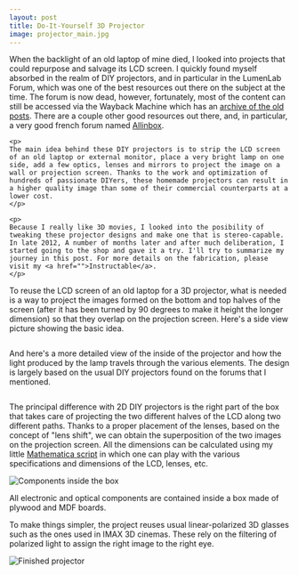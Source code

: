 ```yaml
---
layout: post
title: Do-It-Yourself 3D Projector
image: projector_main.jpg
---
```

<div class="well">
	<p>
	When the backlight of an old laptop of mine died, I looked into projects that could repurpose and salvage its LCD screen. I quickly found myself absorbed in the realm of DIY projectors, and in particular in the LumenLab Forum, which was one of the best resources out there on the subject at the time. The forum is now dead, however, fortunately, most of the content can still be accessed via the Wayback Machine which has an <a href="https://web.archive.org/web/20120309041922/http://www.lumenlab.com/forums/index.php?showforum=29">archive of the old posts</a>. There are a couple other good resources out there, and, in particular, a very good french forum named <a href="www.allinbox.com">Allinbox</a>. 
	</p>

	<p>
	The main idea behind these DIY projectors is to strip the LCD screen of an old laptop or external monitor, place a very bright lamp on one side, add a few optics, lenses and mirrors to project the image on a wall or projection screen. Thanks to the work and optimization of hundreds of passionate DIYers, these homemade projectors can result in a higher quality image than some of their commercial counterparts at a lower cost.
	</p>

	<p>
	Because I really like 3D movies, I looked into the posibility of tweaking these projector designs and make one that is stereo-capable. In late 2012, A number of months later and after much deliberation, I started going to the shop and gave it a try. I'll try to summarize my journey in this post. For more details on the fabrication, please visit my <a href="">Instructable</a>.
	</p>
</div>

<p>
To reuse the LCD screen of an old laptop for a 3D projector, what is needed is a way to project the images formed on the bottom and top halves of the screen (after it has been turned by 90 degrees to make it height the longer dimension) so that they overlap on the projection screen. Here's a side view picture showing the basic idea.
</p>

<img src="{{ site.url }}/assets/img/projector_overlap.jpg" class="img-responsive" alt="">

<p>
And here's a more detailed view of the inside of the projector and how the light produced by the lamp travels through the various elements. The design is largely based on the usual DIY projectors found on the forums that I mentioned.
</p>

<img src="{{ site.url }}/assets/img/projector_sideview.jpg" class="img-responsive" alt="">

<p>
The principal difference with 2D DIY projectors is the right part of the box that takes care of projecting the two different halves of the LCD along two different paths. Thanks to a proper placement of the lenses, based on the concept of "lens shift", we can obtain the superposition of the two images on the projection screen. All the dimensions can be calculated using my little <a href="{{ site.url }}/projector/">Mathematica script</a> in which one can play with the various specifications and dimensions of the LCD, lenses, etc.
</p>

<div class="row">
	<div class="col-md-6">
		<img src="{{ site.url }}/assets/img/projector_inside.jpg" class="img-responsive" alt="Components inside the box">
	</div>
	<div class="col-md-6">
		<p>
			All electronic and optical components are contained inside a box made of plywood and MDF boards.
		</p>
	</div>
</div>

<p>
	To make things simpler, the project reuses usual linear-polarized 3D glasses such as the ones used in IMAX 3D cinemas. These rely on the filtering of polarized light to assign the right image to the right eye. 
</p>

<img src="{{ site.url }}/assets/img/projector_main.jpg" class="img-responsive" alt="Finished projector">